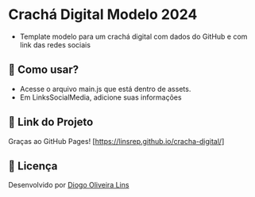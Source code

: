 # Crachá Digital Modelo 2024

- Template modelo para um crachá digital com dados do GitHub e com link das redes sociais

## 🚀 Como usar?
- Acesse o arquivo main.js que está dentro de assets.
- Em LinksSocialMedia, adicione suas informações

## 🔗 Link do Projeto
Graças ao GitHub Pages! [https://linsrep.github.io/cracha-digital/]

## 🔑 Licença

Desenvolvido por [Diogo Oliveira Lins](https://goatech.com.br)
